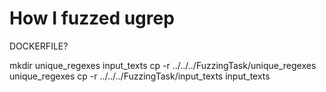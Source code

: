 # How I fuzzed ugrep

DOCKERFILE?

mkdir unique_regexes input_texts
cp -r ../../../FuzzingTask/unique_regexes unique_regexes
cp -r ../../../FuzzingTask/input_texts input_texts